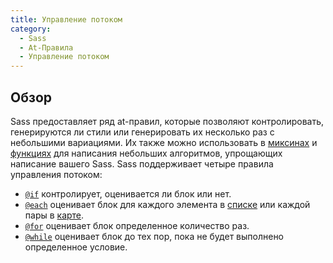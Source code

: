 ```yaml
---
title: Управление потоком
category:
  - Sass
  - At-Правила
  - Управление потоком
---
```


## Обзор

Sass предоставляет ряд at-правил, которые позволяют контролировать, генерируются ли стили или генерировать их несколько раз с небольшими вариациями. Их также можно использовать в [миксинах](mixin) и [функциях](function) для написания небольших алгоритмов, упрощающих написание вашего Sass. Sass поддерживает четыре правила управления потоком:

* [`@if`](./if) контролирует, оценивается ли блок или нет.
* [`@each`](./each) оценивает блок для каждого элемента в [списке](../../values/lists) или каждой пары в [карте](../../values/maps).
* [`@for`](./for) оценивает блок определенное количество раз.
* [`@while`](./while) оценивает блок до тех пор, пока не будет выполнено определенное условие.
